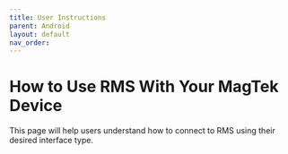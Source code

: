 ```yaml
---
title: User Instructions
parent: Android
layout: default
nav_order: 
---
```

# How to Use RMS With Your MagTek Device
This page will help users understand how to connect to RMS using their desired interface type.
